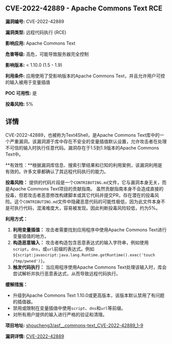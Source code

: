 ## CVE-2022-42889 - Apache Commons Text RCE

**漏洞编号:** CVE-2022-42889

**漏洞类型:** 远程代码执行 (RCE)

**影响应用:** Apache Commons Text

**危害等级:** 高危，可能导致服务器完全控制

**影响版本:** < 1.10.0 (1.5 - 1.9)

**利用条件:** 应用使用了受影响版本的Apache Commons Text，并且允许用户可控的输入被用于变量插值

**POC 可用性:** 是

**投毒风险:** 5%

## 详情

CVE-2022-42889，也被称为Text4Shell，是Apache Commons Text库中的一个严重漏洞。该漏洞源于库中存在不安全的变量插值默认设置，允许攻击者在处理不可信的输入时执行任意代码。漏洞存在于1.5到1.9版本的Apache Commons Text中。 

**有效性：**根据漏洞库信息、搜索引擎结果和已知的利用案例，该漏洞利用是有效的。许多文章都确认了其远程代码执行的能力。

**投毒风险：** 提供的代码片段是一个`CONTRIBUTING.md`文件，它与漏洞本身无关，而是Apache Commons Text项目的贡献指南。 虽然贡献指南本身不会造成直接的投毒，但若攻击者恶意修改构建脚本或其它代码并提交PR，存在潜在的投毒风险。这个`CONTRIBUTING.md`文件中隐藏恶意代码的可能性极低，因为此文件本身不是可执行代码，混淆难度大，容易被发现。因此判断投毒风险较低，约为5%。

**利用方式：**
1.  **利用变量插值：** 攻击者需要找到应用程序中使用Apache Commons Text进行变量插值的地方。
2.  **构造恶意输入：** 攻击者构造包含恶意表达式的输入字符串，例如使用`script`，`dns`，或`url`前缀的表达式。例如 `${script:javascript:java.lang.Runtime.getRuntime().exec('touch /tmp/pwned')}`。
3.  **触发代码执行：** 当应用程序使用Apache Commons Text处理该输入时，库会尝试解析并执行恶意表达式，从而导致远程代码执行。

**缓解措施：**
*   升级到Apache Commons Text 1.10.0或更高版本，该版本默认禁用了有问题的插值器。
*   禁用或限制在变量插值中使用`script`、`dns`和`url`等前缀。
*   对所有用户提供的输入进行严格的验证和清理。

**项目地址:** [shoucheng3/asf__commons-text_CVE-2022-42889_1-9](https://github.com/shoucheng3/asf__commons-text_CVE-2022-42889_1-9)

**漏洞详情:** [CVE-2022-42889](https://nvd.nist.gov/vuln/detail/CVE-2022-42889)